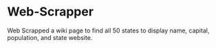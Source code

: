 # Web-Scrapper
Web Scrapped a wiki page to find all 50 states to display name, capital, population, and state website.
